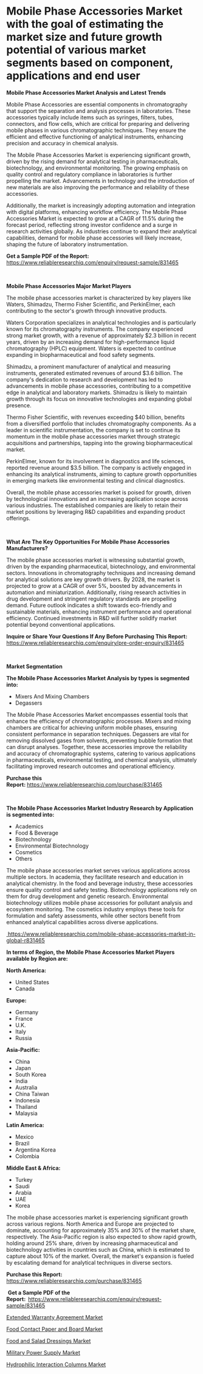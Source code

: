 <p><h1>Mobile Phase Accessories Market with the goal of estimating the market size and future growth potential of various market segments based on component, applications and end user</h1></p><p><strong>Mobile Phase Accessories Market Analysis and Latest Trends</strong></p>
<p><p>Mobile Phase Accessories are essential components in chromatography that support the separation and analysis processes in laboratories. These accessories typically include items such as syringes, filters, tubes, connectors, and flow cells, which are critical for preparing and delivering mobile phases in various chromatographic techniques. They ensure the efficient and effective functioning of analytical instruments, enhancing precision and accuracy in chemical analysis.</p><p>The Mobile Phase Accessories Market is experiencing significant growth, driven by the rising demand for analytical testing in pharmaceuticals, biotechnology, and environmental monitoring. The growing emphasis on quality control and regulatory compliance in laboratories is further propelling the market. Advancements in technology and the introduction of new materials are also improving the performance and reliability of these accessories.</p><p>Additionally, the market is increasingly adopting automation and integration with digital platforms, enhancing workflow efficiency. The Mobile Phase Accessories Market is expected to grow at a CAGR of 11.5% during the forecast period, reflecting strong investor confidence and a surge in research activities globally. As industries continue to expand their analytical capabilities, demand for mobile phase accessories will likely increase, shaping the future of laboratory instrumentation.</p></p>
<p><strong>Get a Sample PDF of the Report:&nbsp;</strong> <a href="https://www.reliableresearchiq.com/enquiry/request-sample/831465?utm_campaign=1138&utm_medium=2&utm_source=Github&utm_content=ia&utm_term=08102024&utm_id=mobile-phase-accessories">https://www.reliableresearchiq.com/enquiry/request-sample/831465</a></p>
<p>&nbsp;</p>
<p><strong>Mobile Phase Accessories Major Market Players</strong></p>
<p><p>The mobile phase accessories market is characterized by key players like Waters, Shimadzu, Thermo Fisher Scientific, and PerkinElmer, each contributing to the sector's growth through innovative products. </p><p>Waters Corporation specializes in analytical technologies and is particularly known for its chromatography instruments. The company experienced strong market growth, with a revenue of approximately $2.3 billion in recent years, driven by an increasing demand for high-performance liquid chromatography (HPLC) equipment. Waters is expected to continue expanding in biopharmaceutical and food safety segments.</p><p>Shimadzu, a prominent manufacturer of analytical and measuring instruments, generated estimated revenues of around $3.6 billion. The company's dedication to research and development has led to advancements in mobile phase accessories, contributing to a competitive edge in analytical and laboratory markets. Shimadzu is likely to maintain growth through its focus on innovative technologies and expanding global presence.</p><p>Thermo Fisher Scientific, with revenues exceeding $40 billion, benefits from a diversified portfolio that includes chromatography components. As a leader in scientific instrumentation, the company is set to continue its momentum in the mobile phase accessories market through strategic acquisitions and partnerships, tapping into the growing biopharmaceutical market.</p><p>PerkinElmer, known for its involvement in diagnostics and life sciences, reported revenue around $3.5 billion. The company is actively engaged in enhancing its analytical instruments, aiming to capture growth opportunities in emerging markets like environmental testing and clinical diagnostics.</p><p>Overall, the mobile phase accessories market is poised for growth, driven by technological innovations and an increasing application scope across various industries. The established companies are likely to retain their market positions by leveraging R&D capabilities and expanding product offerings.</p></p>
<p>&nbsp;</p>
<p><strong>What Are The Key Opportunities For Mobile Phase Accessories Manufacturers?</strong></p>
<p><p>The mobile phase accessories market is witnessing substantial growth, driven by the expanding pharmaceutical, biotechnology, and environmental sectors. Innovations in chromatography techniques and increasing demand for analytical solutions are key growth drivers. By 2028, the market is projected to grow at a CAGR of over 5%, boosted by advancements in automation and miniaturization. Additionally, rising research activities in drug development and stringent regulatory standards are propelling demand. Future outlook indicates a shift towards eco-friendly and sustainable materials, enhancing instrument performance and operational efficiency. Continued investments in R&D will further solidify market potential beyond conventional applications.</p></p>
<p><strong>Inquire or Share Your Questions If Any Before Purchasing This Report:</strong> <a href="https://www.reliableresearchiq.com/enquiry/pre-order-enquiry/831465?utm_campaign=1138&utm_medium=2&utm_source=Github&utm_content=ia&utm_term=08102024&utm_id=mobile-phase-accessories">https://www.reliableresearchiq.com/enquiry/pre-order-enquiry/831465</a></p>
<p>&nbsp;</p>
<p><strong>Market Segmentation</strong></p>
<p><strong>The Mobile Phase Accessories Market Analysis by types is segmented into:</strong></p>
<p><ul><li>Mixers And Mixing Chambers</li><li>Degassers</li></ul></p>
<p><p>The Mobile Phase Accessories Market encompasses essential tools that enhance the efficiency of chromatographic processes. Mixers and mixing chambers are critical for achieving uniform mobile phases, ensuring consistent performance in separation techniques. Degassers are vital for removing dissolved gases from solvents, preventing bubble formation that can disrupt analyses. Together, these accessories improve the reliability and accuracy of chromatographic systems, catering to various applications in pharmaceuticals, environmental testing, and chemical analysis, ultimately facilitating improved research outcomes and operational efficiency.</p></p>
<p><strong>Purchase this Report:&nbsp;</strong><a href="https://www.reliableresearchiq.com/purchase/831465?utm_campaign=1138&utm_medium=2&utm_source=Github&utm_content=ia&utm_term=08102024&utm_id=mobile-phase-accessories">https://www.reliableresearchiq.com/purchase/831465</a></p>
<p>&nbsp;</p>
<p><strong>The Mobile Phase Accessories Market Industry Research by Application is segmented into:</strong></p>
<p><ul><li>Academics</li><li>Food & Beverage</li><li>Biotechnology</li><li>Environmental Biotechnology</li><li>Cosmetics</li><li>Others</li></ul></p>
<p><p>The mobile phase accessories market serves various applications across multiple sectors. In academia, they facilitate research and education in analytical chemistry. In the food and beverage industry, these accessories ensure quality control and safety testing. Biotechnology applications rely on them for drug development and genetic research. Environmental biotechnology utilizes mobile phase accessories for pollutant analysis and ecosystem monitoring. The cosmetics industry employs these tools for formulation and safety assessments, while other sectors benefit from enhanced analytical capabilities across diverse applications.</p></p>
<p><a href="https://www.reliableresearchiq.com/mobile-phase-accessories-market-in-global-r831465?utm_campaign=1138&utm_medium=2&utm_source=Github&utm_content=ia&utm_term=08102024&utm_id=mobile-phase-accessories">&nbsp;https://www.reliableresearchiq.com/mobile-phase-accessories-market-in-global-r831465</a></p>
<p><strong>In terms of Region, the Mobile Phase Accessories Market Players available by Region are:</strong></p>
<p>
    <p> <strong> North America: </strong>
        <ul>
            <li>United States</li>
            <li>Canada</li>
        </ul>
        </p> 
    <p> <strong> Europe: </strong>
        <ul>
            <li>Germany</li>
            <li>France</li>
            <li>U.K.</li>
            <li>Italy</li>
            <li>Russia</li>
        </ul>
        </p> 
    <p> <strong> Asia-Pacific: </strong>
        <ul>
            <li>China</li>
            <li>Japan</li>
            <li>South Korea</li>
            <li>India</li>
            <li>Australia</li>
            <li>China Taiwan</li>
            <li>Indonesia</li>
            <li>Thailand</li>
            <li>Malaysia</li>
        </ul>
        </p> 
    <p> <strong> Latin America: </strong>
        <ul>
            <li>Mexico</li>
            <li>Brazil</li>
            <li>Argentina Korea</li>
            <li>Colombia</li>
        </ul>
        </p> 
    <p> <strong> Middle East & Africa: </strong>
        <ul>
            <li>Turkey</li>
            <li>Saudi</li>
            <li>Arabia</li>
            <li>UAE</li>
            <li>Korea</li>
        </ul>
    </p>
    </p>
<p><p>The mobile phase accessories market is experiencing significant growth across various regions. North America and Europe are projected to dominate, accounting for approximately 35% and 30% of the market share, respectively. The Asia-Pacific region is also expected to show rapid growth, holding around 25% share, driven by increasing pharmaceutical and biotechnology activities in countries such as China, which is estimated to capture about 10% of the market. Overall, the market's expansion is fueled by escalating demand for analytical techniques in diverse sectors.</p></p>
<p><strong>Purchase this Report: </strong><a href="https://www.reliableresearchiq.com/purchase/831465?utm_campaign=1138&utm_medium=2&utm_source=Github&utm_content=ia&utm_term=08102024&utm_id=mobile-phase-accessories">https://www.reliableresearchiq.com/purchase/831465</a></p>
<p>&nbsp;<strong>Get a Sample PDF of the Report:&nbsp;&nbsp;</strong><a href="https://www.reliableresearchiq.com/enquiry/request-sample/831465?utm_campaign=1138&utm_medium=2&utm_source=Github&utm_content=ia&utm_term=08102024&utm_id=mobile-phase-accessories">https://www.reliableresearchiq.com/enquiry/request-sample/831465</a></p>
<p><strong></strong></p>
<p><p><a href="https://www.linkedin.com/pulse/extended-warranty-agreement-market-outlook-forecast-from-2024-rqbuc?utm_campaign=1138&utm_medium=2&utm_source=Github&utm_content=ia&utm_term=08102024&utm_id=mobile-phase-accessories">Extended Warranty Agreement Market</a></p><p><a href="https://issuu.com/reportprime-2/docs/food-contact-paper-and-board-market_658aca861fedd9?utm_campaign=1138&utm_medium=2&utm_source=Github&utm_content=ia&utm_term=08102024&utm_id=mobile-phase-accessories">Food Contact Paper and Board Market</a></p><p><a href="https://issuu.com/reportprime-2/docs/food-and-salad-dressings-market-siz_466121489a2b5a?utm_campaign=1138&utm_medium=2&utm_source=Github&utm_content=ia&utm_term=08102024&utm_id=mobile-phase-accessories">Food and Salad Dressings Market</a></p><p><a href="https://www.linkedin.com/pulse/mapping-military-power-supply-market-trends-challenges-breakthroughs-timzf?utm_campaign=1138&utm_medium=2&utm_source=Github&utm_content=ia&utm_term=08102024&utm_id=mobile-phase-accessories">Military Power Supply Market</a></p><p><a href="https://github.com/roydonhol47/Market-Research-Report-List-1/blob/main/hydrophilic-interaction-columns-market.md?utm_campaign=1138&utm_medium=2&utm_source=Github&utm_content=ia&utm_term=08102024&utm_id=mobile-phase-accessories">Hydrophilic Interaction Columns Market</a></p></p>